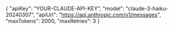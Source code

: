 {
  "apiKey": "YOUR-CLAUDE-API-KEY",
  "model": "claude-3-haiku-20240307",
  "apiUrl": "https://api.anthropic.com/v1/messages",
  "maxTokens": 2000,
  "maxRetries": 3
}
